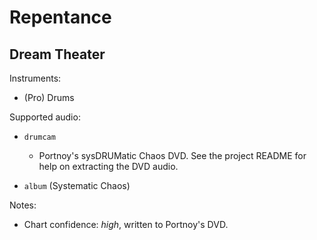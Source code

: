 # Repentance

## Dream Theater

Instruments:

  * (Pro) Drums

Supported audio:

  * `drumcam`

    * Portnoy's sysDRUMatic Chaos DVD. See the project README for help on extracting the DVD audio.

  * `album` (Systematic Chaos)

Notes:

  * Chart confidence: *high*, written to Portnoy's DVD.

